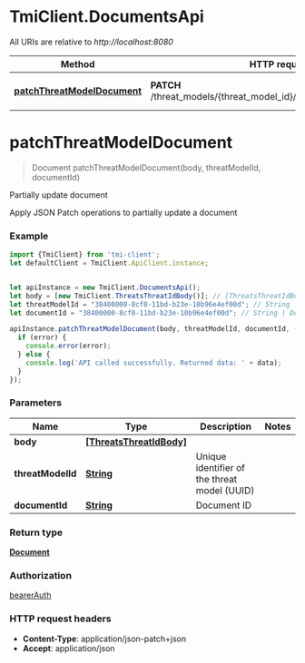 # TmiClient.DocumentsApi

All URIs are relative to *http://localhost:8080*

Method | HTTP request | Description
------------- | ------------- | -------------
[**patchThreatModelDocument**](DocumentsApi.md#patchThreatModelDocument) | **PATCH** /threat_models/{threat_model_id}/documents/{document_id} | Partially update document

<a name="patchThreatModelDocument"></a>
# **patchThreatModelDocument**
> Document patchThreatModelDocument(body, threatModelId, documentId)

Partially update document

Apply JSON Patch operations to partially update a document

### Example
```javascript
import {TmiClient} from 'tmi-client';
let defaultClient = TmiClient.ApiClient.instance;


let apiInstance = new TmiClient.DocumentsApi();
let body = [new TmiClient.ThreatsThreatIdBody()]; // [ThreatsThreatIdBody] | 
let threatModelId = "38400000-8cf0-11bd-b23e-10b96e4ef00d"; // String | Unique identifier of the threat model (UUID)
let documentId = "38400000-8cf0-11bd-b23e-10b96e4ef00d"; // String | Document ID

apiInstance.patchThreatModelDocument(body, threatModelId, documentId, (error, data, response) => {
  if (error) {
    console.error(error);
  } else {
    console.log('API called successfully. Returned data: ' + data);
  }
});
```

### Parameters

Name | Type | Description  | Notes
------------- | ------------- | ------------- | -------------
 **body** | [**[ThreatsThreatIdBody]**](ThreatsThreatIdBody.md)|  | 
 **threatModelId** | [**String**](.md)| Unique identifier of the threat model (UUID) | 
 **documentId** | [**String**](.md)| Document ID | 

### Return type

[**Document**](Document.md)

### Authorization

[bearerAuth](../README.md#bearerAuth)

### HTTP request headers

 - **Content-Type**: application/json-patch+json
 - **Accept**: application/json

